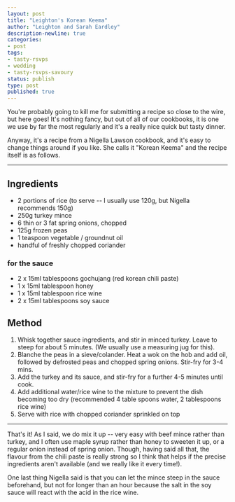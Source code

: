```yaml
---
layout: post
title: "Leighton's Korean Keema"
author: "Leighton and Sarah Eardley"
description-newline: true
categories:
- post
tags:
- tasty-rsvps
- wedding
- tasty-rsvps-savoury
status: publish
type: post
published: true
---
```


You're probably going to kill me for submitting a recipe so close to the wire, but here goes! It's nothing fancy, but out of all of our cookbooks, it is one we use by far the most regularly and it's a really nice quick but tasty dinner.

Anyway, it's a recipe from a Nigella Lawson cookbook, and it's easy to change things around if you like. She calls it "Korean Keema" and the recipe itself is as follows.

***

## Ingredients

* 2 portions of rice (to serve -- I usually use 120g, but Nigella recommends 150g)
* 250g turkey mince
* 6 thin or 3 fat spring onions, chopped
* 125g frozen peas
* 1 teaspoon vegetable / groundnut oil
* handful of freshly chopped coriander

### for the sauce

* 2 x 15ml tablespoons gochujang (red korean chili paste)
* 1 x 15ml tablespoon honey
* 1 x 15ml tablespoon rice wine
* 2 x 15ml tablespoons soy sauce

## Method

1. Whisk together sauce ingredients, and stir in minced turkey. Leave to steep for about 5 minutes. (We usually use a measuring jug for this).
1. Blanche the peas in a sieve/colander. Heat a wok on the hob and add oil, followed by defrosted peas and chopped spring onions. Stir-fry for 3-4 mins.
1. Add the turkey and its sauce, and stir-fry for a further 4-5 minutes until cook.
1. Add additional water/rice wine to the mixture to prevent the dish becoming too dry (recommended 4 table spoons water, 2 tablespoons rice wine)
1. Serve with rice with chopped coriander sprinkled on top

***

That's it! As I said, we do mix it up -- very easy with beef mince rather than turkey, and I often use maple syrup rather than honey to sweeten it up, or a regular onion instead of spring onion. Though, having said all that, the flavour from the chili paste is really strong so I think that helps if the precise ingredients aren't available (and we really like it every time!).

One last thing Nigella said is that you can let the mince steep in the sauce beforehand, but not for longer than an hour because the salt in the soy sauce will react with the acid in the rice wine.
